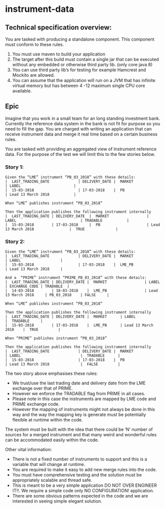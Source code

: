 # instrument-data

##  Technical specification overview:

You are tasked with producing a standalone component.  This component must conform to these rules.

1. You must use maven to build your application
2. The target after this build must contain a single jar that can be executed without any embedded or otherwise third party lib.  (only core java 8)
3. You can use third party lib’s for testing for example Hamcrest and Mockito are allowed.
4. You can assume that the application will run on a JVM that has infinite virtual memory but has between 4 -12 maximum single CPU core available.

## Epic

Imagine that you work in a small team for an long standing investment bank.
Currently the reference data system in the bank is not fit for purpose so you need to fill the gap.
You are charged with writing an application that can receive instrument data and merge it real time based on a certain business rules.

You are tasked with providing an aggregated view of Instrument reference data. For the purpose of the test we will limit this to the few stories below.

### Story 1:

    Given the “LME” instrument “PB_03_2018” with these details:
    |  LAST_TRADING_DATE             | DELIVERY_DATE |  MARKET                 | LABEL                        |
    |  15-03-2018                    | 17-03-2018    |  PB                     | Lead 13 March 2018           |
    
    When “LME” publishes instrument “PB_03_2018”

    Then the application publishes the following instrument internally
    |  LAST_TRADING_DATE | DELIVERY_DATE  |  MARKET                 | LABEL                             | TRADABLE           |
    |  15-03-2018        | 17-03-2018     |  PB                     | Lead 13 March 2018                |  TRUE              |
    
### Story 2:

    Given the “LME” instrument “PB_03_2018” with these details:
    |  LAST_TRADING_DATE             | DELIVERY_DATE |  MARKET                 | LABEL                  |
    |  15-03-2018                    | 17-03-2018    |  LME_PB                 | Lead 13 March 2018     |
    
    And a  “PRIME” instrument “PRIME_PB_03_2018” with these details:
    |  LAST_TRADING_DATE | DELIVERY_DATE |  MARKET                 | LABEL                  | EXCHANGE_CODE | TRADABLE  |
    |  14-03-2018        | 18-03-2018    |  LME_PB                 | Lead 13 March 2018     | PB_03_2018    | FALSE     |
    
    When “LME” publishes instrument “PB_03_2018”

    Then the application publishes the following instrument internally
    |  LAST_TRADING_DATE | DELIVERY_DATE |  MARKET      | LABEL                 |  TRADABLE     |
    |  15-03-2018        | 17-03-2018    |  LME_PB      | Lead 13 March 2018    |  TRUE         |
    
    When “PRIME” publishes instrument “PB_03_2018”

    Then the application publishes the following instrument internally
    |  LAST_TRADING_DATE             | DELIVERY_DATE |  MARKET                 | LABEL                           |  TRADABLE      |
    |  15-03-2018                    | 17-03-2018    |  PB                     | Lead 13 March 2018              |  FALSE         |
    
The two story above emphasises these rules:

* We trust/use the last trading date and delivery date from the LME exchange over that of PRIME.
* However we enforce the TRADABLE flag from PRIME in all cases.
* Please note in this case the instruments are mapped by LME code and PRIME exchange code.
* However the mapping of instruments might not always be done in this way and the way the mapping key is generate must be potentially flexible at runtime within the code.

The system must be built with the idea that there could be ‘N’ number of sources for a merged instrument and that many weird and wonderful rules can be accommodated easily within the code.

Other vital information:

* There is not a fixed number of instruments to support and this is a variable that will change at runtime.
* You are required to make it easy to add new merge rules into the code.
* You must have comprehensive testing and the solution must be appropriately scalable and thread safe.
* This is meant to be a very simple application DO NOT OVER ENGINEER IT!!.  We require a simple code only NO CONFIGURATION! application.
* There are some obvious patterns expected in the code and we are interested in seeing simple elegant solution.
